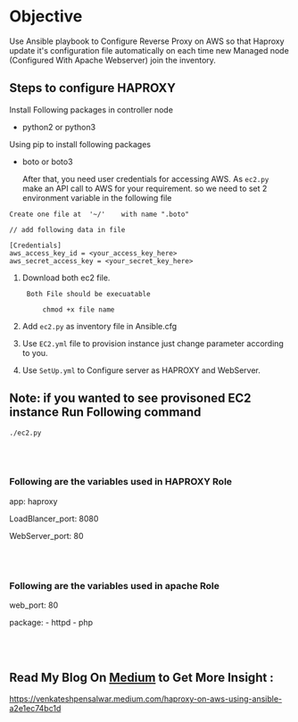 # Objective

Use Ansible playbook to Configure Reverse Proxy on AWS so that Haproxy update it's configuration 
file automatically on each time new Managed node (Configured With Apache Webserver) join the inventory.

## Steps to configure HAPROXY

Install Following packages in controller node
- python2 or python3
  
Using pip to install following packages
- boto or boto3
  
  After that, you need user credentials for accessing AWS. As ```ec2.py``` make an API call to AWS for your requirement. so we need to set 2 environment variable in the following file

```
Create one file at  '~/'    with name ".boto"

// add following data in file 

[Credentials]
aws_access_key_id = <your_access_key_here>
aws_secret_access_key = <your_secret_key_here>
```

1. Download both ec2 file.

        Both File should be execuatable
            
            chmod +x file name
        

2. Add ```ec2.py``` as inventory file in Ansible.cfg
3. Use ```EC2.yml``` file to provision instance just change parameter according to you.
4. Use ```SetUp.yml``` to Configure server as HAPROXY and WebServer.
   
## Note: if you wanted to see provisoned EC2 instance Run Following command 
````
./ec2.py
 ````
<br></br>

### Following are the variables used in HAPROXY Role
app: haproxy

LoadBlancer_port: 8080

WebServer_port: 80

<br></br>

### Following are the variables used in apache Role
web_port: 80

package: 
     - httpd
     - php

<br></br>
##  Read My Blog On [Medium](https://venkateshpensalwar.medium.com/) to Get More Insight :

https://venkateshpensalwar.medium.com/haproxy-on-aws-using-ansible-a2e1ec74bc1d


